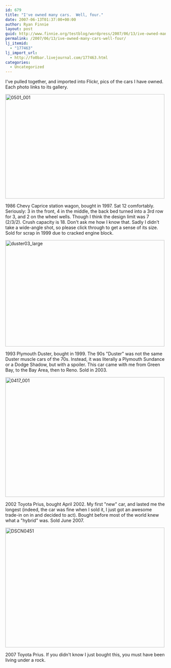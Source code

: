 ```yaml
---
id: 679
title: "I've owned many cars.  Well, four."
date: 2007-06-13T01:37:00+00:00
author: Ryan Finnie
layout: post
guid: http://www.finnie.org/testblog/wordpress/2007/06/13/ive-owned-many-cars-well-four/
permalink: /2007/06/13/ive-owned-many-cars-well-four/
lj_itemid:
  - "177463"
lj_import_url:
  - http://fo0bar.livejournal.com/177463.html
categories:
  - Uncategorized
---
```

I've pulled together, and imported into Flickr, pics of the cars I have owned. Each photo links to its gallery.

[<img src="http://farm2.static.flickr.com/1439/543728555_dcaf6333c8.jpg" width="500" height="327" alt="0501_001" />](http://www.flickr.com/photos/fo0bar/sets/72157600347645714/ "Photo Sharing")

1986 Chevy Caprice station wagon, bought in 1997. Sat 12 comfortably. Seriously: 3 in the front, 4 in the middle, the back bed turned into a 3rd row for 3, and 2 on the wheel wells. Though I think the design limit was 7 (2/3/2). Crush capacity is 18. Don't ask me how I know that. Sadly I didn't take a wide-angle shot, so please click through to get a sense of its size. Sold for scrap in 1999 due to cracked engine block.

[<img src="http://farm2.static.flickr.com/1399/542430044_a20decd24d.jpg" width="500" height="333" alt="duster03_large" />](http://www.flickr.com/photos/fo0bar/sets/72157600343715399/ "Photo Sharing")

1993 Plymouth Duster, bought in 1999. The 90s "Duster" was not the same Duster muscle cars of the 70s. Instead, it was literally a Plymouth Sundance or a Dodge Shadow, but with a spoiler. This car came with me from Green Bay, to the Bay Area, then to Reno. Sold in 2003.

[<img src="http://farm2.static.flickr.com/1283/540165131_6d5dbda730.jpg" width="500" height="375" alt="0417_001" />](http://www.flickr.com/photos/fo0bar/sets/72157600337752816/ "Photo Sharing")

2002 Toyota Prius, bought April 2002. My first "new" car, and lasted me the longest (indeed, the car was fine when I sold it, I just got an awesome trade-in on in and decided to act). Bought before most of the world knew what a "hybrid" was. Sold June 2007.

[<img src="http://farm2.static.flickr.com/1004/539416758_c5cbaba7d6.jpg" width="500" height="375" alt="DSCN0451" />](http://www.flickr.com/photos/fo0bar/sets/72157600335190969/ "Photo Sharing")

2007 Toyota Prius. If you didn't know I just bought this, you must have been living under a rock.
